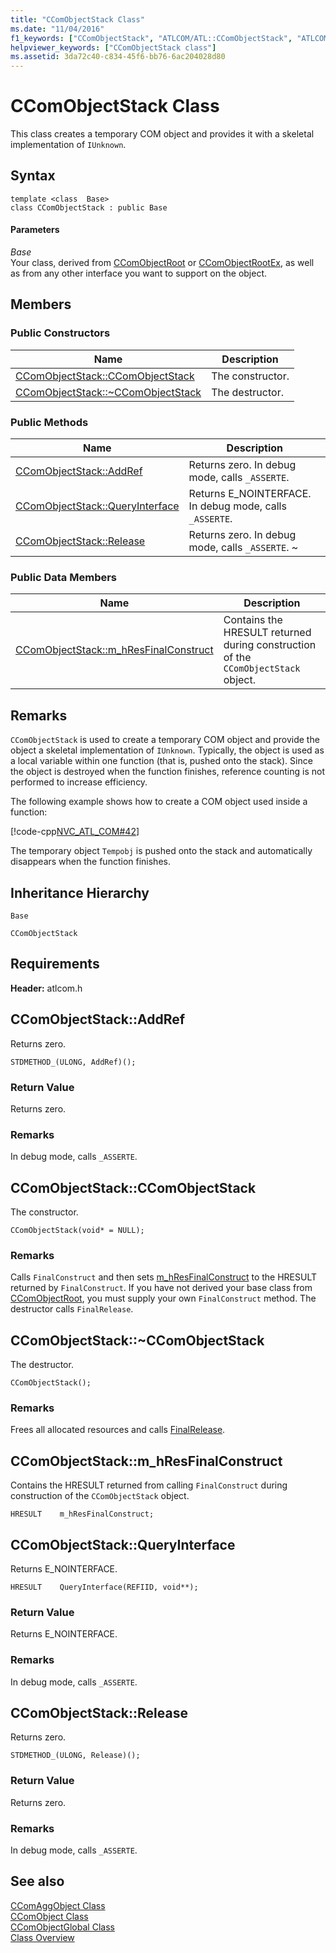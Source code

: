 ```yaml
---
title: "CComObjectStack Class"
ms.date: "11/04/2016"
f1_keywords: ["CComObjectStack", "ATLCOM/ATL::CComObjectStack", "ATLCOM/ATL::CComObjectStack::CComObjectStack", "ATLCOM/ATL::CComObjectStack::AddRef", "ATLCOM/ATL::CComObjectStack::QueryInterface", "ATLCOM/ATL::CComObjectStack::Release", "ATLCOM/ATL::CComObjectStack::m_hResFinalConstruct"]
helpviewer_keywords: ["CComObjectStack class"]
ms.assetid: 3da72c40-c834-45f6-bb76-6ac204028d80
---
```

# CComObjectStack Class

This class creates a temporary COM object and provides it with a skeletal implementation of `IUnknown`.

## Syntax

```
template <class  Base>
class CComObjectStack : public Base
```

#### Parameters

*Base*<br/>
Your class, derived from [CComObjectRoot](../../atl/reference/ccomobjectroot-class.md) or [CComObjectRootEx](../../atl/reference/ccomobjectrootex-class.md), as well as from any other interface you want to support on the object.

## Members

### Public Constructors

|Name|Description|
|----------|-----------------|
|[CComObjectStack::CComObjectStack](#ccomobjectstack)|The constructor.|
|[CComObjectStack::~CComObjectStack](#dtor)|The destructor.|

### Public Methods

|Name|Description|
|----------|-----------------|
|[CComObjectStack::AddRef](#addref)|Returns zero. In debug mode, calls `_ASSERTE`.|
|[CComObjectStack::QueryInterface](#queryinterface)|Returns E_NOINTERFACE. In debug mode, calls `_ASSERTE`.|
|[CComObjectStack::Release](#release)|Returns zero. In debug mode, calls `_ASSERTE`. ~|

### Public Data Members

|Name|Description|
|----------|-----------------|
|[CComObjectStack::m_hResFinalConstruct](#m_hresfinalconstruct)|Contains the HRESULT returned during construction of the `CComObjectStack` object.|

## Remarks

`CComObjectStack` is used to create a temporary COM object and provide the object a skeletal implementation of `IUnknown`. Typically, the object is used as a local variable within one function (that is, pushed onto the stack). Since the object is destroyed when the function finishes, reference counting is not performed to increase efficiency.

The following example shows how to create a COM object used inside a function:

[!code-cpp[NVC_ATL_COM#42](../../atl/codesnippet/cpp/ccomobjectstack-class_1.cpp)]

The temporary object `Tempobj` is pushed onto the stack and automatically disappears when the function finishes.

## Inheritance Hierarchy

`Base`

`CComObjectStack`

## Requirements

**Header:** atlcom.h

## <a name="addref"></a>  CComObjectStack::AddRef

Returns zero.

```
STDMETHOD_(ULONG, AddRef)();
```

### Return Value

Returns zero.

### Remarks

In debug mode, calls `_ASSERTE`.

## <a name="ccomobjectstack"></a>  CComObjectStack::CComObjectStack

The constructor.

```
CComObjectStack(void* = NULL);
```

### Remarks

Calls `FinalConstruct` and then sets [m_hResFinalConstruct](#m_hresfinalconstruct) to the HRESULT returned by `FinalConstruct`. If you have not derived your base class from [CComObjectRoot](../../atl/reference/ccomobjectroot-class.md), you must supply your own `FinalConstruct` method. The destructor calls `FinalRelease`.

## <a name="dtor"></a>  CComObjectStack::~CComObjectStack

The destructor.

```
CComObjectStack();
```

### Remarks

Frees all allocated resources and calls [FinalRelease](ccomobjectrootex-class.md#finalrelease).

## <a name="m_hresfinalconstruct"></a>  CComObjectStack::m_hResFinalConstruct

Contains the HRESULT returned from calling `FinalConstruct` during construction of the `CComObjectStack` object.

```
HRESULT    m_hResFinalConstruct;
```

## <a name="queryinterface"></a>  CComObjectStack::QueryInterface

Returns E_NOINTERFACE.

```
HRESULT    QueryInterface(REFIID, void**);
```

### Return Value

Returns E_NOINTERFACE.

### Remarks

In debug mode, calls `_ASSERTE`.

## <a name="release"></a>  CComObjectStack::Release

Returns zero.

```
STDMETHOD_(ULONG, Release)();
```

### Return Value

Returns zero.

### Remarks

In debug mode, calls `_ASSERTE`.

## See also

[CComAggObject Class](../../atl/reference/ccomaggobject-class.md)<br/>
[CComObject Class](../../atl/reference/ccomobject-class.md)<br/>
[CComObjectGlobal Class](../../atl/reference/ccomobjectglobal-class.md)<br/>
[Class Overview](../../atl/atl-class-overview.md)
